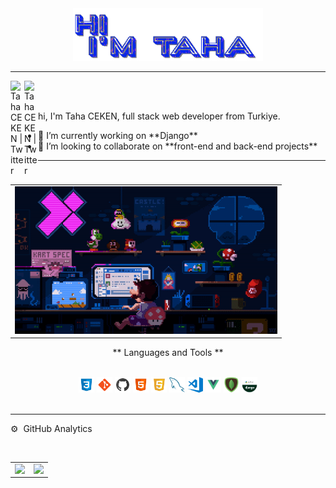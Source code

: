 <div align="center">
<img width="width="150"" height="84" src="https://raw.githubusercontent.com/Tahckn/Tahckn/main/img/ze56vmBl.gif">
  </div>
  <hr>
<a href="https://twitter.com/tahckn">
  <img align="left" alt="Taha CEKEN | Twitter" width="22px" src="https://raw.githubusercontent.com/peterthehan/peterthehan/master/assets/twitter.svg" />
</a>
<a href="mailto:taha-ceken@hotmail.com">
  <img align="left" alt="Taha CEKEN | Twitter" width="22px" src="https://upload.wikimedia.org/wikipedia/commons/thumb/e/ec/Circle-icons-mail.svg/1200px-Circle-icons-mail.svg.png" />
  <br>
  <br>
</a>
<table align="right"><tr><td>
<img alt="GIF" src="https://github.com/Tahckn/Tahckn/blob/main/img/ezgif.com-gif-maker.gif?raw=true" width="420" height="236" />
</td></tr></table>
<p>
hi, I'm Taha CEKEN, full stack web developer from Turkiye.
</p>

<ul>
  <li> 🌱 I’m currently working on **Django**</li>

  <li> 👯 I’m looking to collaborate on **front-end and back-end projects**</li>
</ul>
  
<hr>

<p align="center"> ** Languages and Tools ** <br> <br> </p>
<div align="center">
<code><img height="25" src="https://raw.githubusercontent.com/Tahckn/Tahckn/e6ecd29134bfdad0587d14b87be2a8d823742915/img/icons8-css3.svg"></code>
<code><img height="25" src="https://raw.githubusercontent.com/Tahckn/Tahckn/e6ecd29134bfdad0587d14b87be2a8d823742915/img/icons8-git.svg"></code>
<code><img height="25" src="https://raw.githubusercontent.com/Tahckn/Tahckn/e6ecd29134bfdad0587d14b87be2a8d823742915/img/icons8-github.svg"></code>
<code><img height="25" src="https://raw.githubusercontent.com/Tahckn/Tahckn/e6ecd29134bfdad0587d14b87be2a8d823742915/img/icons8-html-5.svg"></code>
<code><img height="25" src="https://raw.githubusercontent.com/Tahckn/Tahckn/e6ecd29134bfdad0587d14b87be2a8d823742915/img/icons8-javascript-logo.svg"></code>
<code><img height="25" src="https://github.com/Tahckn/Tahckn/blob/main/img/127428630-7563c6a0-4ce4-4b21-9473-b7c2b149f3c4.png?raw=true"></code>
<code><img height="25" src="https://github.com/Tahckn/Tahckn/blob/main/img/visual-studio-code.png?raw=true"></code>
<code><img height="25" src="https://github.com/Tahckn/Tahckn/blob/main/img/Vue-JS-01.png?raw=true"></code>
<code><img height="25" src="https://github.com/Tahckn/Tahckn/blob/main/img/pngwing.com.png?raw=true"></code>
<code><img height="25" src="https://raw.githubusercontent.com/Tahckn/Tahckn/main/img/django-python-logo-e1588009010920.png"></code>
 
  </div>
<br>
<hr>
<p>⚙️ &nbsp;GitHub Analytics</p>
<br>

<Table cellpadding="0">
  <tr style="padding: 0">
    <td>
  <a href="https://github.com/Tahckn">
  <img align=top height="180em" src="https://github-readme-stats-eight-theta.vercel.app/api?username=Tahckn&show_icons=true&theme=algolia&include_all_commits=true&count_private=true&title_color=ed31f2"/></td>
  <td>
    <a href="https://github.com/Tahckn">
  <img align=top height="180em" src="https://github-readme-stats.vercel.app/api/top-langs/?username=Tahckn&layout=compact&theme=algolia&title_color=ed31f2"/></td>
  </tr>
</Table>

 

